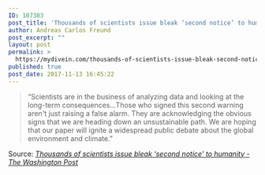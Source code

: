 ```yaml
---
ID: 107383
post_title: 'Thousands of scientists issue bleak ‘second notice’ to humanity &#8211; The Washington Post'
author: Andreas Carlos Freund
post_excerpt: ""
layout: post
permalink: >
  https://mydivein.com/thousands-of-scientists-issue-bleak-second-notice-to-humanity-the-washington-post/
published: true
post_date: 2017-11-13 16:45:22
---
```

<blockquote><a href="https://www.washingtonpost.com/news/speaking-of-science/wp/2017/11/13/thousands-of-scientists-issue-bleak-second-notice-to-humanity/?tid=pm_pop&amp;utm_term=.28ea99adc2fb"><img class="alignnone size-full" src="https://mydivein.com/wp-content/uploads/2017/11/1-bluemarble_west1472837891.jpg" alt="" /></a>“Scientists are in the business of analyzing data and looking at the long-term consequences...Those who signed this second warning aren't just raising a false alarm. They are acknowledging the obvious signs that we are heading down an unsustainable path. We are hoping that our paper will ignite a widespread public debate about the global environment and climate.”</blockquote>
Source: <em><a href="https://www.washingtonpost.com/news/speaking-of-science/wp/2017/11/13/thousands-of-scientists-issue-bleak-second-notice-to-humanity/">Thousands of scientists issue bleak ‘second notice’ to humanity - The Washington Post</a></em>